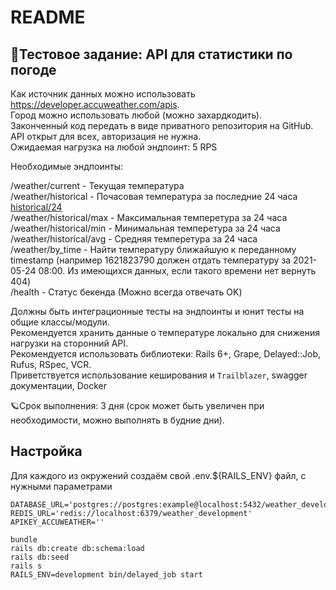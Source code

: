 # README

## 📌Тестовое задание: API для статистики по погоде

Как источник данных можно использовать https://developer.accuweather.com/apis. \
Город можно использовать любой (можно захардкодить).\
Законченный код передать в виде приватного репозитория на GitHub.\
API открыт для всех, авторизация не нужна.\
Ожидаемая нагрузка на любой эндпоинт: 5 RPS

Необходимые эндпоинты:

/weather/current - Текущая температура\
/weather/historical - Почасовая температура за последние 24 часа [historical/24](https://developer.accuweather.com/accuweather-current-conditions-api/apis/get/currentconditions/v1/%7BlocationKey%7D/historical/24)\
/weather/historical/max - Максимальная темперетура за 24 часа\
/weather/historical/min - Минимальная темперетура за 24 часа\
/weather/historical/avg - Средняя темперетура за 24 часа\
/weather/by_time - Найти температуру ближайшую к переданному timestamp (например 1621823790 должен отдать температуру за 2021-05-24 08:00. Из имеющихся данных, если такого времени нет вернуть 404)\
/health - Статус бекенда (Можно всегда отвечать OK)

Должны быть интеграционные тесты на эндпоинты и юнит тесты на общие классы/модули.\
Рекомендуется хранить данные о температуре локально для снижения нагрузки на сторонний API.\
Рекомендуется использовать библиотеки: Rails 6+, Grape, Delayed::Job, Rufus, RSpec, VCR.\
Приветствуется использование кеширования и `Trailblazer`, swagger документации, Docker

🪐Срок выполнения: 3 дня (срок может быть увеличен при необходимости, можно выполнять в будние дни).

## Настройка

Для каждого из окружений создаём свой .env.${RAILS_ENV} файл, с нужными параметрами
```.dotenv
DATABASE_URL='postgres://postgres:example@localhost:5432/weather_development'
REDIS_URL='redis://localhost:6379/weather_development'
APIKEY_ACCUWEATHER=''
```

```shell
bundle
rails db:create db:schema:load
rails db:seed
rails s
RAILS_ENV=development bin/delayed_job start
```
